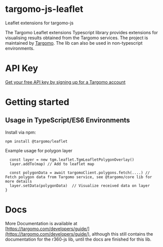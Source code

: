# targomo-js-leaflet
Leaflet extensions for targomo-js

The Targomo Leaflet extensions Typescript library provides extensions for visualising results obtained from the Targomo services. The project is maintained by [Targomo](https://www.targomo.com/). The lib can also be used in non-typescript environments.

# API Key

[Get your free API key by signing up for a Targomo account](https://account.targomo.com/signup?plan=free)

# Getting started

## Usage in TypeScript/ES6 Environments

Install via npm:

```
npm install @targomo/leaflet
```

Example usage for polygon layer

```
  const layer = new tgm.leaflet.TgmLeafletPolygonOverlay()
  layer.addTo(map) // Add to leaflet map

  const polygonData = await targomoClient.polygons.fetch(....) // Fetch polygon data from Targomo service, see @targomo/core lib for more details
  layer.setData(polygonData)  // Visualize received data on layer
}
```


# Docs

More Documentation is available at [https://targomo.com/developers/guide/](https://targomo.com/developers/guide/), although this still contains the documentation for the r360-js lib, until the docs are finished for this lib.